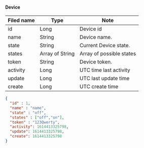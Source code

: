 #### Device

Filed name | Type | Note
------------ | ------------- | -------------
id | Long | Device id
name | String | Device name.
state | String | Current Device state.
states | Array of String | Array of possible states
token | String | Device token.
activity | Long | UTC time last activity
update | Long |  UTC last update time
create | Long | UTC create time

```json
{
  "id" : 1,
  "name" : "name",
  "state" : "off",
  "states" : ["off","on"],
  "token" : "123Qwerty",
  "activity": 1614413325798,
  "update": 1614413325798,
  "create": 1614413325798
}

```
